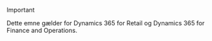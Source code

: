 > [!IMPORTANT]
> Dette emne gælder for Dynamics 365 for Retail og Dynamics 365 for Finance and Operations.
